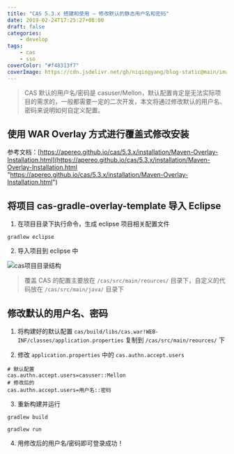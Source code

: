 ```yaml
---
title: "CAS 5.3.x 搭建和使用 – 修改默认的静态用户名和密码"
date: 2019-02-24T17:25:27+08:00
draft: false
categories:
    - develop
tags:
    - cas
    - sso
coverColor: "#f48313f7"
coverImage: https://cdn.jsdelivr.net/gh/niqingyang/blog-static@main/images/2021/04/20210410224720-sso-user.png
---
```


<info>

> CAS 默认的用户名/密码是 casuser/Mellon，默认配置肯定是无法实际项目的需求的，一般都需要一定的二次开发，本文将通过修改默认的用户名、密码来说明如何自定义配置。

</info>

## 使用 WAR Overlay 方式进行覆盖式修改安装

参考文档：[https://apereo.github.io/cas/5.3.x/installation/Maven-Overlay-Installation.html](https://apereo.github.io/cas/5.3.x/installation/Maven-Overlay-Installation.html "https://apereo.github.io/cas/5.3.x/installation/Maven-Overlay-Installation.html")

## 将项目 cas-gradle-overlay-template 导入 Eclipse

1. 在项目目录下执行命令，生成 eclipse 项目相关配置文件

```shell
gradlew eclipse
```

2. 导入项目到 eclipse 中

![cas项目目录结构](https://cdn.jsdelivr.net/gh/niqingyang/blog-static@main/images/2021/04/20210410205501-paste-0f8e40835588d94e219bb860a0ac92d1-1.png)

<info>

> 覆盖 CAS 的配置主要放在 <code>/cas/src/main/reources/</code> 目录下，自定义的代码放在 <code>/cas/src/main/java/</code> 目录下

</info>

## 修改默认的用户名、密码

1. 将构建好的默认配置 <code>cas/build/libs/cas.war!WEB-INF/classes/application.properties</code> 复制到 <code>/cas/src/main/reources/</code> 下

2. 修改 <code>application.properties</code> 中的 <code>cas.authn.accept.users</code>

```properties
# 默认配置
cas.authn.accept.users=casuser::Mellon
# 修改后的
cas.authn.accept.users=用户名::密码
```

3. 重新构建并运行

```shell
gradlew build

gradlew run
```

4. 用修改后的用户名/密码即可登录成功！

